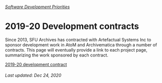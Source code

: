###### [Software Development Priorities](../README.md)

# 2019-20 Development contracts

Since 2013, SFU Archives has contracted with Artefactual Systems Inc to sponsor development work in AtoM and Archivematica through a number of contracts. This page will eventually provide a link to each project page, summarizing the work sponsored by each contract.

[2019-20 development contract](2019-20.md)


###### Last updated: Dec 24, 2020
